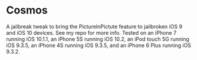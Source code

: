 # Cosmos
A jailbreak tweak to bring the PictureInPictute feature to jailbroken iOS 9 and iOS 10 devices. See my repo for more info. Tested on an iPhone 7 running iOS 10.1.1, an iPhone 5S running iOS 10.2, an iPod touch 5G running iOS 9.3.5, an iPhone 4S running iOS 9.3.5, and an iPhone 6 Plus running iOS 9.3.2.
